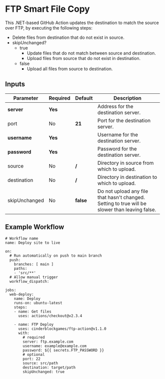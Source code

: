 # FTP Smart File Copy
This .NET-based GitHub Action updates the destination to match the source over FTP, by executing the following steps:
- Delete files from destination that do not exist in source.
- skipUnchanged?
  - true
    - Update files that do not match between source and destination.
    - Upload files from source that do not exist in destination.
  - false
    - Upload all files from source to destination.

## Inputs
| Parameter     | Required  | Default   | Description                                                                                     |
| ------------- | --------- | --------- | ----------------------------------------------------------------------------------------------- |
| **server**    | **Yes**   |           | Address for the destination server.                                                             |
| port          | No        | **21**    | Port for the destination server.                                                                |
| **username**  | **Yes**   |           | Username for the destination server.                                                            |
| **password**  | **Yes**   |           | Password for the destination server.                                                            |
| source        | No        | **/**     | Directory in source from which to upload.                                                       |
| destination   | No        | **/**     | Directory in destination to which to upload.                                                    |
| skipUnchanged | No        | **false** | Do not upload any file that hasn't changed.  Setting to true will be slower than leaving false. |

## Example Workflow
```
# Workflow name
name: Deploy site to live
 
on:
  # Run automatically on push to main branch
  push:
    branches: [ main ]
    paths:
    - 'src/**'
  # Allow manual trigger
  workflow_dispatch:

jobs:
  web-deploy:
    name: Deploy
    runs-on: ubuntu-latest
    steps:
    - name: Get files
      uses: actions/checkout@v2.3.4
      
    - name: FTP Deploy
      uses: cinderblockgames/ftp-action@v1.1.0
      with:
        # required
        server: ftp.example.com
        username: example@example.com
        password: ${{ secrets.FTP_PASSWORD }}
        # optional
        port: 22
        source: src/path
        destination: target/path
        skipUnchanged: true
```
